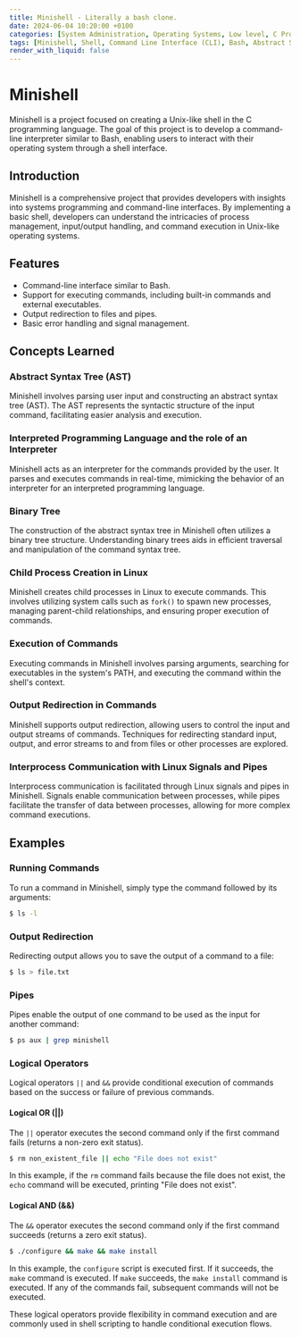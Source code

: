 ```yaml
---
title: Minishell - Literally a bash clone.
date: 2024-06-04 10:20:00 +0100
categories: [System Administration, Operating Systems, Low level, C Programming]
tags: [Minishell, Shell, Command Line Interface (CLI), Bash, Abstract Syntax Tree (AST), Interpreted Programming Language, Interpreter, Binary Tree, Child Process, Process Management, Input/Output (I/O), Output Redirection, Pipes, Signals, Logical Operators, Shell Scripting]
render_with_liquid: false
---
```


# Minishell

Minishell is a project focused on creating a Unix-like shell in the C programming language. The goal of this project is to develop a command-line interpreter similar to Bash, enabling users to interact with their operating system through a shell interface.


## Introduction

Minishell is a comprehensive project that provides developers with insights into systems programming and command-line interfaces. By implementing a basic shell, developers can understand the intricacies of process management, input/output handling, and command execution in Unix-like operating systems.

## Features

- Command-line interface similar to Bash.
- Support for executing commands, including built-in commands and external executables.
- Output redirection to files and pipes.
- Basic error handling and signal management.

## Concepts Learned

### Abstract Syntax Tree (AST)

Minishell involves parsing user input and constructing an abstract syntax tree (AST). The AST represents the syntactic structure of the input command, facilitating easier analysis and execution.

### Interpreted Programming Language and the role of an Interpreter

Minishell acts as an interpreter for the commands provided by the user. It parses and executes commands in real-time, mimicking the behavior of an interpreter for an interpreted programming language.

### Binary Tree

The construction of the abstract syntax tree in Minishell often utilizes a binary tree structure. Understanding binary trees aids in efficient traversal and manipulation of the command syntax tree.

### Child Process Creation in Linux

Minishell creates child processes in Linux to execute commands. This involves utilizing system calls such as `fork()` to spawn new processes, managing parent-child relationships, and ensuring proper execution of commands.

### Execution of Commands

Executing commands in Minishell involves parsing arguments, searching for executables in the system's PATH, and executing the command within the shell's context.

### Output Redirection in Commands

Minishell supports output redirection, allowing users to control the input and output streams of commands. Techniques for redirecting standard input, output, and error streams to and from files or other processes are explored.

### Interprocess Communication with Linux Signals and Pipes

Interprocess communication is facilitated through Linux signals and pipes in Minishell. Signals enable communication between processes, while pipes facilitate the transfer of data between processes, allowing for more complex command executions.

## Examples

### Running Commands

To run a command in Minishell, simply type the command followed by its arguments:

```bash
$ ls -l
```

### Output Redirection

Redirecting output allows you to save the output of a command to a file:

```bash
$ ls > file.txt
```

### Pipes

Pipes enable the output of one command to be used as the input for another command:

```bash
$ ps aux | grep minishell
```

### Logical Operators

Logical operators `||` and `&&` provide conditional execution of commands based on the success or failure of previous commands.

#### Logical OR (||)

The `||` operator executes the second command only if the first command fails (returns a non-zero exit status).

```bash
$ rm non_existent_file || echo "File does not exist"
```

In this example, if the `rm` command fails because the file does not exist, the `echo` command will be executed, printing "File does not exist".

#### Logical AND (&&)

The `&&` operator executes the second command only if the first command succeeds (returns a zero exit status).

```bash
$ ./configure && make && make install
```

In this example, the `configure` script is executed first. If it succeeds, the `make` command is executed. If `make` succeeds, the `make install` command is executed. If any of the commands fail, subsequent commands will not be executed.

These logical operators provide flexibility in command execution and are commonly used in shell scripting to handle conditional execution flows.